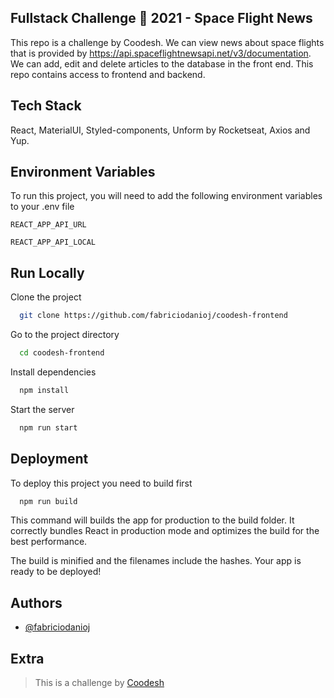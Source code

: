 ## Fullstack Challenge 🏅 2021 - Space Flight News

This repo is a challenge by Coodesh. We can view news about space flights that is provided by https://api.spaceflightnewsapi.net/v3/documentation. We can add, edit and delete articles to the database in the front end.
This repo contains access to frontend and backend.

## Tech Stack

React, MaterialUI, Styled-components, Unform by Rocketseat, Axios and Yup.

## Environment Variables

To run this project, you will need to add the following environment variables to your .env file

`REACT_APP_API_URL`

`REACT_APP_API_LOCAL`

## Run Locally

Clone the project

```bash
  git clone https://github.com/fabriciodanioj/coodesh-frontend
```

Go to the project directory

```bash
  cd coodesh-frontend
```

Install dependencies

```bash
  npm install
```

Start the server

```bash
  npm run start
```

## Deployment

To deploy this project you need to build first

```bash
  npm run build
```

This command will builds the app for production to the build folder. It correctly bundles React in production mode and optimizes the build for the best performance.

The build is minified and the filenames include the hashes. Your app is ready to be deployed!

## Authors

- [@fabriciodanioj](https://www.github.com/fabriciodanioj)

## Extra

> This is a challenge by [Coodesh](https://coodesh.com/)
